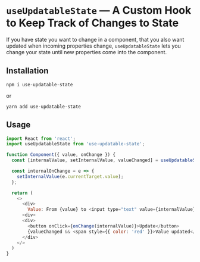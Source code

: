 # `useUpdatableState` — A Custom Hook to Keep Track of Changes to State

If you have state you want to change in a component, that you also want
updated when incoming properties change, `useUpdatableState` lets you change
your state until new properties come into the component.

## Installation

```
npm i use-updatable-state
```
or
```
yarn add use-updatable-state
```

## Usage
```js
import React from 'react';
import useUpdatableState from 'use-updatable-state';

function Component({ value, onChange }) {
  const [internalValue, setInternalValue, valueChanged] = useUpdatableState(value);

  const internalOnChange = e => {
    setInternalValue(e.currentTarget.value);
  };

  return (
    <>
      <div>
        Value: From {value} to <input type="text" value={internalValue} onChange={internalOnChange} />
      <div>
      <div>
        <button onClick={onChange(internalValue)}>Update</button>
        {valueChanged && <span style={{ color: 'red' }}>Value updated</span>}
      </div>
    </>
  )
}
```
